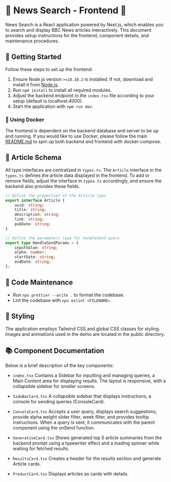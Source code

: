 # 🎨 News Search - Frontend 🎨

News Search is a React application powered by Next.js, which enables you to search and display BBC News articles interactively. This document provides setup instructions for the frontend, component details, and maintenance procedures.

## 🚀 Getting Started

Follow these steps to set up the frontend:

1. Ensure Node.js version `>=18.18.2` is installed. If not, download and install it from [Node.js](https://nodejs.org/).
2. Run `npm install` to install all required modules.
3. Adjust the backend endpoint in the `index.tsx` file according to your setup (default is localhost:4000).
4. Start the application with `npm run dev`.

### 🐳 Using Docker

The frontend is dependent on the backend database and server to be up and running. If you would like to use Docker, please follow the main [README.md](../README.md) to spin up both backend and frontend with docker-compose.


## 🔗 Article Schema

All type interfaces are centralized in `types.ts`.
The `Article` interface in the `types.ts` defines the article data displayed in the frontend. To add or remove fields, adjust the interface in `types.ts` accordingly, and ensure the backend also provides these fields.

```ts
// Define the properties of the Article type
export interface Article {
    uuid: string;
    title: string;
    description: string;
    link: string;
    pubDate: string;
}

// Define the parameters type for handleSend query
export type HandleSendParams = {
    inputValue: string;
    alpha: number;
    startDate: string;
    endDate: string;
};
```

## 🔗 Code Maintenance

-   Run `npx prettier --write .` to format the codebase.
-   Lint the codebase with `npx eslint <FILENAME>`.

## 🎨 Styling

The application employs Tailwind CSS and global CSS classes for styling. Images and animations used in the demo are located in the public directory.

## 📚 Component Documentation

Below is a brief description of the key components:

-   `index.tsx`
    Contains a Sidebar for inputting and managing queries, a Main Content area for displaying results. The layout is responsive, with a collapsible sidebar for smaller screens.

-   `SideBarCard.tsx`
    A collapsible sidebar that displays instructions, a console for sending queries (ConsoleCard).

-   `ConsoleCard.tsx`
    Accepts a user query, displays search suggestions, provide alpha weight slider filter, week filter, and provides tooltip instructions. When a query is sent, it communicates with the parent component using the onSend function.

-   `GenerativeCard.tsx`
    Shows generated top 5 article summaries from the backend prompt using a typewriter effect and a loading spinner while waiting for fetched results.

-   `ResultsCard.tsx`
    Creates a header for the results section and generate Article cards.

-   `ProductCard.tsx`
    Displays articles as cards with details.
